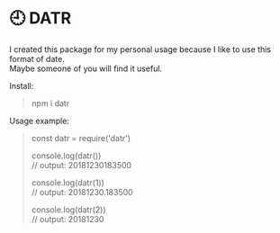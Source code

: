 # 🕘 DATR

I created this package for my personal usage because I like to use this format of date.  
Maybe someone of you will find it useful.

Install:
> npm i datr

Usage example:
> const datr = require('datr')  
>
> console.log(datr())  
> // output: 20181230183500
>
> console.log(datr(1))  
> // output: 20181230.183500
>
> console.log(datr(2))  
> // output: 20181230
